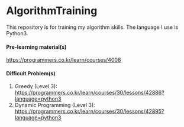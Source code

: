 # AlgorithmTraining
This repository is for training my algorithm skills.
The language I use is Python3.

#### Pre-learning material(s)
https://programmers.co.kr/learn/courses/4008

#### Difficult Problem(s)
1. Greedy (Level 3): https://programmers.co.kr/learn/courses/30/lessons/42886?language=python3
2. Dynamic Programming (Level 3): https://programmers.co.kr/learn/courses/30/lessons/42895?language=python3
